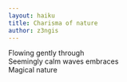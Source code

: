 ```yaml
---
layout: haiku
title: Charisma of nature
author: z3ngis
---
```


Flowing gently through<br>
Seemingly calm waves embraces<br>
Magical nature<br>

